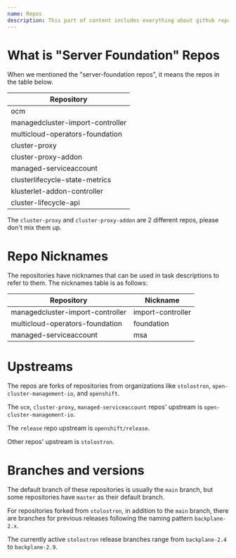 ```yaml
---
name: Repos
description: This part of content includes everything about github repos of server foundation squad.
---
```


# What is "Server Foundation" Repos

When we mentioned the "server-foundation repos", it means the repos in the table below.

| Repository                       |
| -------------------------------- |
| ocm                              |
| managedcluster-import-controller |
| multicloud-operators-foundation  |
| cluster-proxy                    |
| cluster-proxy-addon              |
| managed-serviceaccount           |
| clusterlifecycle-state-metrics   |
| klusterlet-addon-controller      |
| cluster-lifecycle-api            |

The `cluster-proxy` and `cluster-proxy-addon` are 2 different repos, please don't mix them up.

# Repo Nicknames

The repositories have nicknames that can be used in task descriptions to refer to them. The nicknames table is as follows:

| Repository                       | Nickname          |
| -------------------------------- | ----------------- |
| managedcluster-import-controller | import-controller |
| multicloud-operators-foundation  | foundation        |
| managed-serviceaccount           | msa               |

# Upstreams

The repos are forks of repositories from organizations like `stolostron`, `open-cluster-management-io`, and `openshift`.

The `ocm`, `cluster-proxy`, `managed-serviceaccount` repos' upstream is `open-cluster-management-io`.

The `release` repo upstream is `openshift/release`.

Other repos' upstream is `stolostron`.

# Branches and versions

The default branch of these repositories is usually the `main` branch, but some repositories have `master` as their default branch.

For repositories forked from `stolostron`, in addition to the `main` branch, there are branches for previous releases following the naming pattern `backplane-2.x`.

The currently active `stolostron` release branches range from `backplane-2.4` to `backplane-2.9`.
